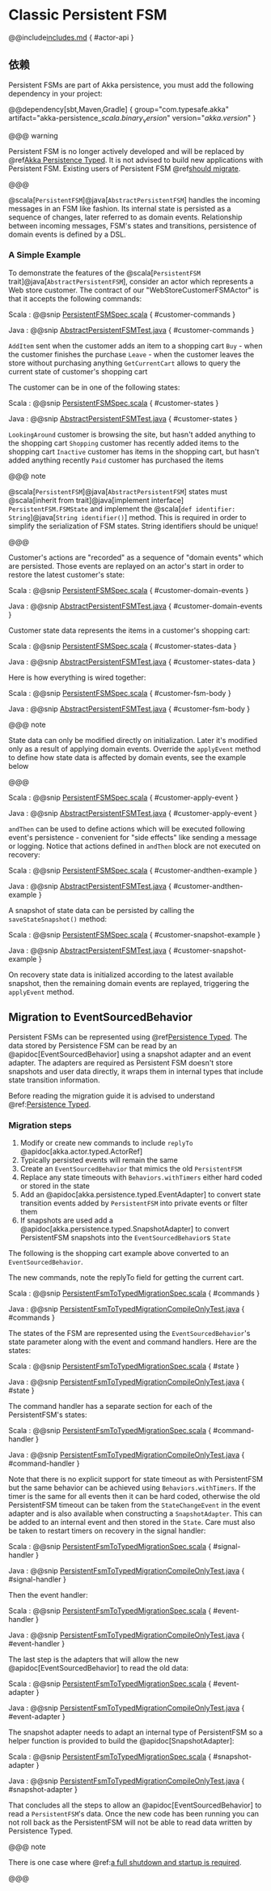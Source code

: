 # Classic Persistent FSM

@@include[includes.md](includes.md) { #actor-api }

## 依赖

Persistent FSMs are part of Akka persistence, you must add the following dependency in your project:

@@dependency[sbt,Maven,Gradle] {
  group="com.typesafe.akka"
  artifact="akka-persistence_$scala.binary_version$"
  version="$akka.version$"
}

@@@ warning

Persistent FSM is no longer actively developed and will be replaced by @ref[Akka Persistence Typed](typed/persistence.md). It is not advised
to build new applications with Persistent FSM. Existing users of Persistent FSM @ref[should migrate](#migration-to-eventsourcedbehavior). 

@@@

@scala[`PersistentFSM`]@java[`AbstractPersistentFSM`] handles the incoming messages in an FSM like fashion.
Its internal state is persisted as a sequence of changes, later referred to as domain events.
Relationship between incoming messages, FSM's states and transitions, persistence of domain events is defined by a DSL.

### A Simple Example

To demonstrate the features of the @scala[`PersistentFSM` trait]@java[`AbstractPersistentFSM`], consider an actor which represents a Web store customer.
The contract of our "WebStoreCustomerFSMActor" is that it accepts the following commands:

Scala
:  @@snip [PersistentFSMSpec.scala](/akka-persistence/src/test/scala/akka/persistence/fsm/PersistentFSMSpec.scala) { #customer-commands }

Java
:  @@snip [AbstractPersistentFSMTest.java](/akka-persistence/src/test/java/akka/persistence/fsm/AbstractPersistentFSMTest.java) { #customer-commands }

`AddItem` sent when the customer adds an item to a shopping cart
`Buy` - when the customer finishes the purchase
`Leave` - when the customer leaves the store without purchasing anything
`GetCurrentCart` allows to query the current state of customer's shopping cart

The customer can be in one of the following states:

Scala
:  @@snip [PersistentFSMSpec.scala](/akka-persistence/src/test/scala/akka/persistence/fsm/PersistentFSMSpec.scala) { #customer-states }

Java
:  @@snip [AbstractPersistentFSMTest.java](/akka-persistence/src/test/java/akka/persistence/fsm/AbstractPersistentFSMTest.java) { #customer-states }

`LookingAround` customer is browsing the site, but hasn't added anything to the shopping cart
`Shopping` customer has recently added items to the shopping cart
`Inactive` customer has items in the shopping cart, but hasn't added anything recently
`Paid` customer has purchased the items

@@@ note

@scala[`PersistentFSM`]@java[`AbstractPersistentFSM`] states must @scala[inherit from trait]@java[implement interface] `PersistentFSM.FSMState` and implement the
@scala[`def identifier: String`]@java[`String identifier()`] method. This is required in order to simplify the serialization of FSM states.
String identifiers should be unique!

@@@

Customer's actions are "recorded" as a sequence of "domain events" which are persisted. Those events are replayed on an actor's
start in order to restore the latest customer's state:

Scala
:  @@snip [PersistentFSMSpec.scala](/akka-persistence/src/test/scala/akka/persistence/fsm/PersistentFSMSpec.scala) { #customer-domain-events }

Java
:  @@snip [AbstractPersistentFSMTest.java](/akka-persistence/src/test/java/akka/persistence/fsm/AbstractPersistentFSMTest.java) { #customer-domain-events }

Customer state data represents the items in a customer's shopping cart:

Scala
:  @@snip [PersistentFSMSpec.scala](/akka-persistence/src/test/scala/akka/persistence/fsm/PersistentFSMSpec.scala) { #customer-states-data }

Java
:  @@snip [AbstractPersistentFSMTest.java](/akka-persistence/src/test/java/akka/persistence/fsm/AbstractPersistentFSMTest.java) { #customer-states-data }

Here is how everything is wired together:

Scala
:  @@snip [PersistentFSMSpec.scala](/akka-persistence/src/test/scala/akka/persistence/fsm/PersistentFSMSpec.scala) { #customer-fsm-body }

Java
:  @@snip [AbstractPersistentFSMTest.java](/akka-persistence/src/test/java/akka/persistence/fsm/AbstractPersistentFSMTest.java) { #customer-fsm-body }

@@@ note

State data can only be modified directly on initialization. Later it's modified only as a result of applying domain events.
Override the `applyEvent` method to define how state data is affected by domain events, see the example below

@@@

Scala
:  @@snip [PersistentFSMSpec.scala](/akka-persistence/src/test/scala/akka/persistence/fsm/PersistentFSMSpec.scala) { #customer-apply-event }

Java
:  @@snip [AbstractPersistentFSMTest.java](/akka-persistence/src/test/java/akka/persistence/fsm/AbstractPersistentFSMTest.java) { #customer-apply-event }

`andThen` can be used to define actions which will be executed following event's persistence - convenient for "side effects" like sending a message or logging.
Notice that actions defined in `andThen` block are not executed on recovery:

Scala
:  @@snip [PersistentFSMSpec.scala](/akka-persistence/src/test/scala/akka/persistence/fsm/PersistentFSMSpec.scala) { #customer-andthen-example }

Java
:  @@snip [AbstractPersistentFSMTest.java](/akka-persistence/src/test/java/akka/persistence/fsm/AbstractPersistentFSMTest.java) { #customer-andthen-example }

A snapshot of state data can be persisted by calling the `saveStateSnapshot()` method:

Scala
:  @@snip [PersistentFSMSpec.scala](/akka-persistence/src/test/scala/akka/persistence/fsm/PersistentFSMSpec.scala) { #customer-snapshot-example }

Java
:  @@snip [AbstractPersistentFSMTest.java](/akka-persistence/src/test/java/akka/persistence/fsm/AbstractPersistentFSMTest.java) { #customer-snapshot-example }

On recovery state data is initialized according to the latest available snapshot, then the remaining domain events are replayed, triggering the
`applyEvent` method.


## Migration to EventSourcedBehavior

Persistent FSMs can be represented using @ref[Persistence Typed](typed/persistence.md). The data stored by Persistence FSM can be read by an @apidoc[EventSourcedBehavior]
using a snapshot adapter and an event adapter. The adapters are required as Persistent FSM doesn't store snapshots and user data directly, it wraps them in 
internal types that include state transition information.

Before reading the migration guide it is advised to understand @ref:[Persistence Typed](typed/persistence.md). 

### Migration steps

1. Modify or create new commands to include `replyTo` @apidoc[akka.actor.typed.ActorRef]
1. Typically persisted events will remain the same
1. Create an `EventSourcedBehavior` that mimics the old `PersistentFSM`
1. Replace any state timeouts with `Behaviors.withTimers` either hard coded or stored in the state
1. Add an @apidoc[akka.persistence.typed.EventAdapter] to convert state transition events added by `PersistentFSM` into private events or filter them
1. If snapshots are used add a @apidoc[akka.persistence.typed.SnapshotAdapter] to convert PersistentFSM snapshots into the `EventSourcedBehavior`s `State`

The following is the shopping cart example above converted to an `EventSourcedBehavior`. 

The new commands, note the replyTo field for getting the current cart.

Scala
:  @@snip [PersistentFsmToTypedMigrationSpec.scala](/akka-persistence-typed/src/test/scala/docs/akka/persistence/typed/PersistentFsmToTypedMigrationSpec.scala) { #commands }

Java
:  @@snip [PersistentFsmToTypedMigrationCompileOnlyTest.java](/akka-persistence-typed/src/test/java/jdocs/akka/persistence/typed/PersistentFsmToTypedMigrationCompileOnlyTest.java) { #commands }

The states of the FSM are represented using the `EventSourcedBehavior`'s state parameter along with the event and command handlers. Here are the states:

Scala
:  @@snip [PersistentFsmToTypedMigrationSpec.scala](/akka-persistence-typed/src/test/scala/docs/akka/persistence/typed/PersistentFsmToTypedMigrationSpec.scala) { #state }

Java
:  @@snip [PersistentFsmToTypedMigrationCompileOnlyTest.java](/akka-persistence-typed/src/test/java/jdocs/akka/persistence/typed/PersistentFsmToTypedMigrationCompileOnlyTest.java) { #state }

The command handler has a separate section for each of the PersistentFSM's states: 

Scala
:  @@snip [PersistentFsmToTypedMigrationSpec.scala](/akka-persistence-typed/src/test/scala/docs/akka/persistence/typed/PersistentFsmToTypedMigrationSpec.scala) { #command-handler }

Java
:  @@snip [PersistentFsmToTypedMigrationCompileOnlyTest.java](/akka-persistence-typed/src/test/java/jdocs/akka/persistence/typed/PersistentFsmToTypedMigrationCompileOnlyTest.java) { #command-handler }

Note that there is no explicit support for state timeout as with PersistentFSM but the same behavior can be achieved
using `Behaviors.withTimers`. If the timer is the same for all events then it can be hard coded, otherwise the
old PersistentFSM timeout can be taken from the `StateChangeEvent` in the event adapter and is also available when
constructing a `SnapshotAdapter`. This can be added to an internal event and then stored in the `State`. Care
must also be taken to restart timers on recovery in the signal handler:

Scala
:  @@snip [PersistentFsmToTypedMigrationSpec.scala](/akka-persistence-typed/src/test/scala/docs/akka/persistence/typed/PersistentFsmToTypedMigrationSpec.scala) { #signal-handler }

Java
:  @@snip [PersistentFsmToTypedMigrationCompileOnlyTest.java](/akka-persistence-typed/src/test/java/jdocs/akka/persistence/typed/PersistentFsmToTypedMigrationCompileOnlyTest.java) { #signal-handler }

Then the event handler:

Scala
:  @@snip [PersistentFsmToTypedMigrationSpec.scala](/akka-persistence-typed/src/test/scala/docs/akka/persistence/typed/PersistentFsmToTypedMigrationSpec.scala) { #event-handler }

Java
:  @@snip [PersistentFsmToTypedMigrationCompileOnlyTest.java](/akka-persistence-typed/src/test/java/jdocs/akka/persistence/typed/PersistentFsmToTypedMigrationCompileOnlyTest.java) { #event-handler }

The last step is the adapters that will allow the new @apidoc[EventSourcedBehavior] to read the old data:

Scala
:  @@snip [PersistentFsmToTypedMigrationSpec.scala](/akka-persistence-typed/src/test/scala/docs/akka/persistence/typed/PersistentFsmToTypedMigrationSpec.scala) { #event-adapter }

Java
:  @@snip [PersistentFsmToTypedMigrationCompileOnlyTest.java](/akka-persistence-typed/src/test/java/jdocs/akka/persistence/typed/PersistentFsmToTypedMigrationCompileOnlyTest.java) { #event-adapter }

The snapshot adapter needs to adapt an internal type of PersistentFSM so a helper function is provided to build the @apidoc[SnapshotAdapter]:

Scala
:  @@snip [PersistentFsmToTypedMigrationSpec.scala](/akka-persistence-typed/src/test/scala/docs/akka/persistence/typed/PersistentFsmToTypedMigrationSpec.scala) { #snapshot-adapter }

Java
:  @@snip [PersistentFsmToTypedMigrationCompileOnlyTest.java](/akka-persistence-typed/src/test/java/jdocs/akka/persistence/typed/PersistentFsmToTypedMigrationCompileOnlyTest.java) { #snapshot-adapter }

That concludes all the steps to allow an @apidoc[EventSourcedBehavior] to read a `PersistentFSM`'s data. Once the new code has been running
you can not roll back as the PersistentFSM will not be able to read data written by Persistence Typed. 

@@@ note 

There is one case where @ref:[a full shutdown and startup is required](additional/rolling-updates.md#migrating-from-persistentfsm-to-eventsourcedbehavior).

@@@

